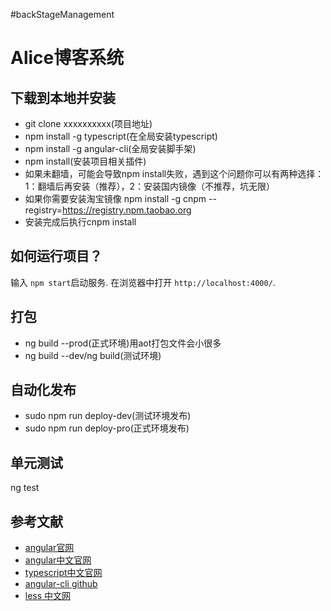 #backStageManagement
# Alice博客系统

## 下载到本地并安装
* git clone xxxxxxxxxx(项目地址)
* npm install -g typescript(在全局安装typescript)
* npm install -g angular-cli(全局安装脚手架)
* npm install(安装项目相关插件)
* 如果未翻墙，可能会导致npm install失败，遇到这个问题你可以有两种选择：1：翻墙后再安装（推荐），2：安装国内镜像（不推荐，坑无限）
* 如果你需要安装淘宝镜像 npm install -g cnpm --registry=https://registry.npm.taobao.org
* 安装完成后执行cnpm install

## 如何运行项目？
输入 `npm start`启动服务. 在浏览器中打开 `http://localhost:4000/`.

## 打包
* ng build --prod(正式环境)用aot打包文件会小很多
* ng build --dev/ng build(测试环境)

## 自动化发布
* sudo npm run deploy-dev(测试环境发布)
* sudo npm run deploy-pro(正式环境发布)

## 单元测试
ng test

## 参考文献
* [angular官网](https://angular.io)
* [angular中文官网](https://angular.cn)
* [typescript中文官网](https://www.tslang.cn)
* [angular-cli github](https://github.com/angular/angular-cli)
* [less 中文网](http://lesscss.cn)